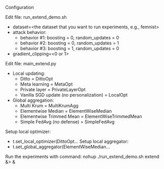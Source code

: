 Configuration

Edit file: run_extend_demo.sh
* dataset=<the dataset that you want to run experiments, e.g., femnist> 
* attack behavior:
    * behavior #1: boosting = 0, random_updates = 0
    * behavior #2: boosting = 0, random_updates = 1
    * behavior #3: boosting = 1, random_updates = 0
* gradient_clipping=<0 or 1>

Edit file: main_extend.py
* Local updating:
    * Ditto = DittoOpt
    * Meta learning = MetaOpt
    * Private layer = PrivateLayerOpt
    * Vanilla SGD update (no personalization) = LocalOpt
* Global aggregation:
    * Multi Krum = MultiKrumAgg
    * Elementwise Median = ElementWiseMedian
    * Elementwise Trimmed Mean = ElementWiseTrimmedMean
    * Simple FedAvg (no defense) = SimpleFedAvg

Setup local optimizer:
* t.set_local_optimizer(DittoOpt…
Setup local aggregator:
* t.set_global_aggregator(ElementWiseMedian…

Run the experiments with command:
nohup ./run_extend_demo.sh extend &> <path to customized log file> &
